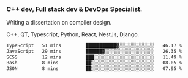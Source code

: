 <h3>C++ dev, Full stack dev & DevOps Specialist.</h3>
<p>Writing a dissertation on compiler design. <p>
<p>C++, QT, Typescript, Python, React, NestJs, Django.</p>

<!--START_SECTION:waka-->

```txt
TypeScript   51 mins         ███████████▓░░░░░░░░░░░░░   46.17 %
JavaScript   29 mins         ██████▓░░░░░░░░░░░░░░░░░░   26.35 %
SCSS         12 mins         ███░░░░░░░░░░░░░░░░░░░░░░   11.49 %
Bash         8 mins          ██░░░░░░░░░░░░░░░░░░░░░░░   08.05 %
JSON         8 mins          ██░░░░░░░░░░░░░░░░░░░░░░░   07.95 %
```

<!--END_SECTION:waka-->
